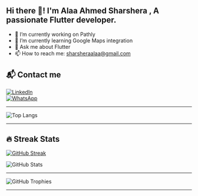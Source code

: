 ## Hi there 👋! I'm Alaa Ahmed Sharshera , A passionate Flutter developer.


- 🔭 I’m currently working on Pathly
- 🌱 I’m currently learning Google Maps integration 
- 💬 Ask me about Flutter
- 📫 How to reach me: [sharsheraalaa@gmail.com](mailto:sharsheraalaa@gmail.com)

## 📬 Contact me  

[![LinkedIn](https://img.shields.io/badge/LinkedIn-blue?style=for-the-badge&logo=linkedin)](https://www.linkedin.com/in/alaasharshera/)  
[![WhatsApp](https://img.shields.io/badge/WhatsApp-25D366?style=for-the-badge&logo=whatsapp&logoColor=white)](https://wa.me/201002492902)




--------------------------------------------------------------------------------------------------------------
![Top Langs](https://github-readme-stats.vercel.app/api/top-langs/?username=AlaaSharshera&layout=compact&theme=radical)

--------------------------------------------------------------------------------------------------------------
## 🔥 Streak Stats  
[![GitHub Streak](https://streak-stats.demolab.com/?user=اسم_المستخدم&theme=dark&hide_border=false)](https://git.io/streak-stats)

![GitHub Stats](https://github-readme-stats.vercel.app/api?username=AlaaSharshera&show_icons=true&theme=radical)

-----------------------------------------------------------------------------------------------------------------
![GitHub Trophies](https://github-profile-trophy.vercel.app/?username=AlaaSharshera&theme=dracula)

------------------------------------------------------------------------------------------------------------------




